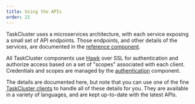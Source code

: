 ```yaml
---
title: Using the APIs
order: 21
---
```


TaskCluster uses a microservices architecture, with each service exposing a
small set of API endpoints. Those endpoints, and other details of the
services, are documented in the [reference component](/reference).

All TaskCluster components use [Hawk](https://github.com/hueniverse/hawk) over
SSL for authentication and authorize access based on a set of "scopes"
associated with each client. Credentials and scopes are managed by the
[authentication](/reference/platform/taskcluster-auth/references/api) component.

The details are documented here, but note that you can use one of the fine
[TaskCluster clients](/manual/tools/clients) to handle all of these details for
you. They are available in a variety of languages, and are kept up-to-date
with the latest APIs.

